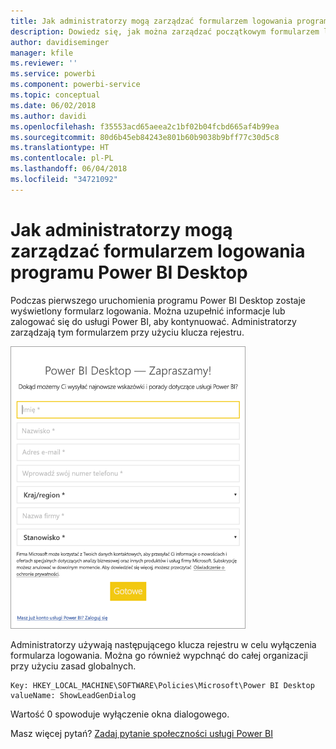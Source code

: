 ```yaml
---
title: Jak administratorzy mogą zarządzać formularzem logowania programu Power BI Desktop
description: Dowiedz się, jak można zarządzać początkowym formularzem logowania podczas otwierania programu Power BI Desktop.
author: davidiseminger
manager: kfile
ms.reviewer: ''
ms.service: powerbi
ms.component: powerbi-service
ms.topic: conceptual
ms.date: 06/02/2018
ms.author: davidi
ms.openlocfilehash: f35553acd65aeea2c1bf02b04fcbd665af4b99ea
ms.sourcegitcommit: 80d6b45eb84243e801b60b9038b9bff77c30d5c8
ms.translationtype: HT
ms.contentlocale: pl-PL
ms.lasthandoff: 06/04/2018
ms.locfileid: "34721092"
---
```

# <a name="how-administrators-can-manage-the-power-bi-desktop-sign-in-form"></a>Jak administratorzy mogą zarządzać formularzem logowania programu Power BI Desktop
Podczas pierwszego uruchomienia programu Power BI Desktop zostaje wyświetlony formularz logowania. Można uzupełnić informacje lub zalogować się do usługi Power BI, aby kontynuować. Administratorzy zarządzają tym formularzem przy użyciu klucza rejestru. 

![Początkowy formularz logowania programu Power BI Desktop](media/desktop-admin-sign-in-form/sign-in-form.png)

Administratorzy używają następującego klucza rejestru w celu wyłączenia formularza logowania. Można go również wypchnąć do całej organizacji przy użyciu zasad globalnych.

```
Key: HKEY_LOCAL_MACHINE\SOFTWARE\Policies\Microsoft\Power BI Desktop
valueName: ShowLeadGenDialog
```

Wartość 0 spowoduje wyłączenie okna dialogowego.

Masz więcej pytań? [Zadaj pytanie społeczności usługi Power BI](http://community.powerbi.com/)


